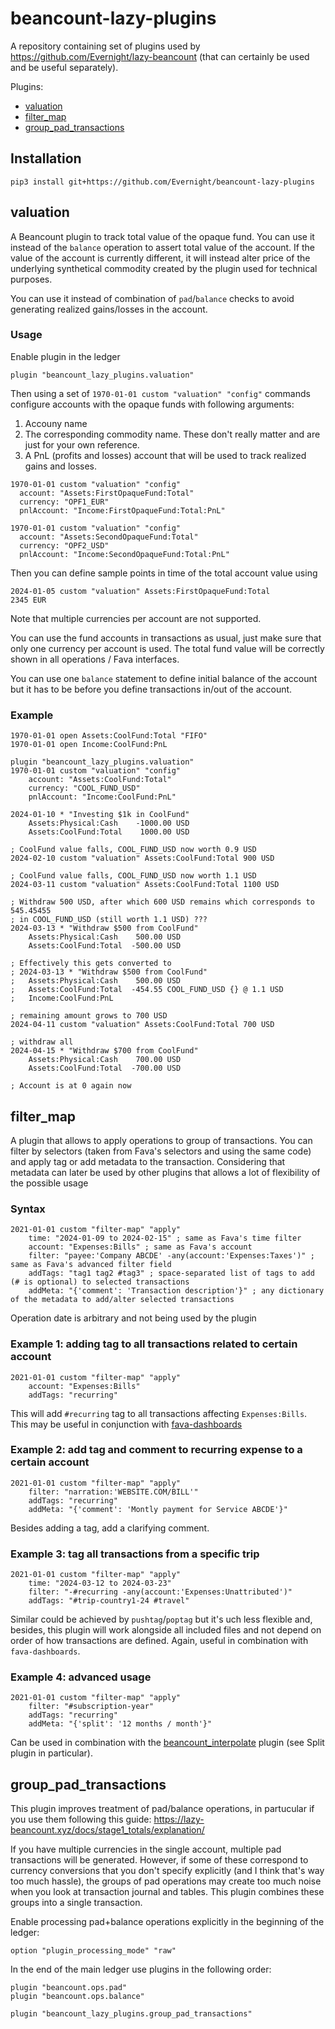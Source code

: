 # beancount-lazy-plugins
A repository containing set of plugins used by https://github.com/Evernight/lazy-beancount (that can certainly be used and be useful separately).

Plugins: 
* [valuation](#valuation)
* [filter_map](#filter-map)
* [group_pad_transactions](#group_pad_transactions)

## Installation
```pip3 install git+https://github.com/Evernight/beancount-lazy-plugins```

## valuation
A Beancount plugin to track total value of the opaque fund. You can use it instead of the ```balance``` operation to assert total value of the account. If the value of the account is currently different, it will instead alter price of the underlying synthetical commodity created by the plugin used for technical purposes.

You can use it instead of combination of ```pad```/```balance``` checks to avoid generating realized gains/losses in the account.

### Usage
Enable plugin in the ledger

    plugin "beancount_lazy_plugins.valuation"

Then using a set of ```1970-01-01 custom "valuation" "config"``` commands configure accounts with the opaque funds with following arguments:
1. Accouny name
2. The corresponding commodity name. These don't really matter and are just for your own reference.
3. A PnL (profits and losses) account that will be used to track realized gains and losses.

```
1970-01-01 custom "valuation" "config"
  account: "Assets:FirstOpaqueFund:Total"
  currency: "OPF1_EUR"
  pnlAccount: "Income:FirstOpaqueFund:Total:PnL"

1970-01-01 custom "valuation" "config"
  account: "Assets:SecondOpaqueFund:Total"
  currency: "OPF2_USD"
  pnlAccount: "Income:SecondOpaqueFund:Total:PnL"
```

Then you can define sample points in time of the total account value using

    2024-01-05 custom "valuation" Assets:FirstOpaqueFund:Total           2345 EUR

Note that multiple currencies per account are not supported.

You can use the fund accounts in transactions as usual, just make sure that only one currency per account is used.
The total fund value will be correctly shown in all operations / Fava interfaces.

You can use one `balance` statement to define initial balance of the account but it has to be before you define 
transactions in/out of the account.

### Example

    1970-01-01 open Assets:CoolFund:Total "FIFO"
    1970-01-01 open Income:CoolFund:PnL

    plugin "beancount_lazy_plugins.valuation"
    1970-01-01 custom "valuation" "config"
        account: "Assets:CoolFund:Total"
        currency: "COOL_FUND_USD"
        pnlAccount: "Income:CoolFund:PnL"

    2024-01-10 * "Investing $1k in CoolFund"
        Assets:Physical:Cash    -1000.00 USD
        Assets:CoolFund:Total    1000.00 USD

    ; CoolFund value falls, COOL_FUND_USD now worth 0.9 USD
    2024-02-10 custom "valuation" Assets:CoolFund:Total 900 USD

    ; CoolFund value falls, COOL_FUND_USD now worth 1.1 USD
    2024-03-11 custom "valuation" Assets:CoolFund:Total 1100 USD

    ; Withdraw 500 USD, after which 600 USD remains which corresponds to 545.45455
    ; in COOL_FUND_USD (still worth 1.1 USD) ???
    2024-03-13 * "Withdraw $500 from CoolFund"
        Assets:Physical:Cash    500.00 USD
        Assets:CoolFund:Total  -500.00 USD

    ; Effectively this gets converted to
    ; 2024-03-13 * "Withdraw $500 from CoolFund"
    ;   Assets:Physical:Cash    500.00 USD
    ;   Assets:CoolFund:Total  -454.55 COOL_FUND_USD {} @ 1.1 USD
    ;   Income:CoolFund:PnL

    ; remaining amount grows to 700 USD
    2024-04-11 custom "valuation" Assets:CoolFund:Total 700 USD

    ; withdraw all
    2024-04-15 * "Withdraw $700 from CoolFund"
        Assets:Physical:Cash    700.00 USD
        Assets:CoolFund:Total  -700.00 USD

    ; Account is at 0 again now

## filter_map
A plugin that allows to apply operations to group of transactions. You can filter by selectors (taken from Fava's selectors and using the same code) and apply tag or add metadata to the transaction. Considering that metadata can later be used by other plugins that allows a lot of flexibility of the possible usage

### Syntax
```
2021-01-01 custom "filter-map" "apply"
    time: "2024-01-09 to 2024-02-15" ; same as Fava's time filter
    account: "Expenses:Bills" ; same as Fava's account
    filter: "payee:'Company ABCDE' -any(account:'Expenses:Taxes')" ; same as Fava's advanced filter field
    addTags: "tag1 tag2 #tag3" ; space-separated list of tags to add (# is optional) to selected transactions
    addMeta: "{'comment': 'Transaction description'}" ; any dictionary of the metadata to add/alter selected transactions
```
Operation date is arbitrary and not being used by the plugin

### Example 1: adding tag to all transactions related to certain account
```
2021-01-01 custom "filter-map" "apply"
    account: "Expenses:Bills"
    addTags: "recurring"
```

This will add ```#recurring``` tag to all transactions affecting ```Expenses:Bills```. This may be useful in conjunction with [fava-dashboards](https://github.com/andreasgerstmayr/fava-dashboards)

### Example 2: add tag and comment to recurring expense to a certain account
```
2021-01-01 custom "filter-map" "apply"
    filter: "narration:'WEBSITE.COM/BILL'"
    addTags: "recurring"
    addMeta: "{'comment': 'Montly payment for Service ABCDE'}"
```

Besides adding a tag, add a clarifying comment.

### Example 3: tag all transactions from a specific trip
```
2021-01-01 custom "filter-map" "apply"
    time: "2024-03-12 to 2024-03-23"
    filter: "-#recurring -any(account:'Expenses:Unattributed')"
    addTags: "#trip-country1-24 #travel"
```

Similar could be achieved by ```pushtag```/```poptag``` but it's uch less flexible and, besides, this plugin will work alongside all included files and not depend on order of how transactions are defined. Again, useful in combination with ```fava-dashboards```.

### Example 4: advanced usage
```
2021-01-01 custom "filter-map" "apply"
    filter: "#subscription-year"
    addTags: "recurring"
    addMeta: "{'split': '12 months / month'}"
```

Can be used in combination with the [beancount_interpolate](https://github.com/Akuukis/beancount_interpolate) plugin (see Split plugin in particular).

## group_pad_transactions
This plugin improves treatment of pad/balance operations, in partucular  if you use them following
this guide: https://lazy-beancount.xyz/docs/stage1_totals/explanation/

If you have multiple currencies in the single account, multiple pad transactions will be generated.
However, if some of these correspond to currency conversions that you don't specify explicitly
(and I think that's way too much hassle), the groups of pad operations may create too much noise when
you look at transaction journal and tables. This plugin combines these groups into a single transaction.

Enable processing pad+balance operations explicitly in the beginning of the ledger:
```
option "plugin_processing_mode" "raw"
```

In the end of the main ledger use plugins in the following order:
```
plugin "beancount.ops.pad"
plugin "beancount.ops.balance"

plugin "beancount_lazy_plugins.group_pad_transactions"
```
